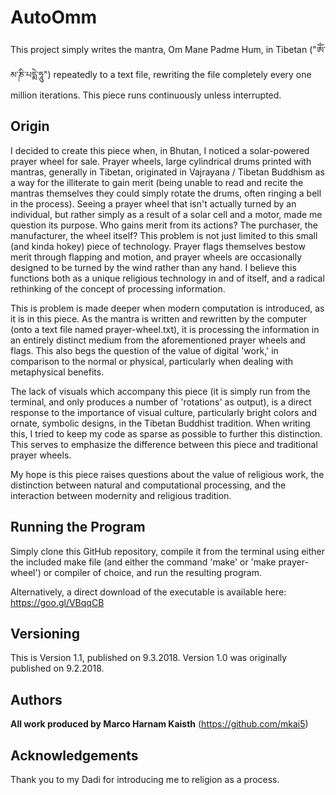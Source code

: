 # AutoOmm

This project simply writes the mantra, Om Mane Padme Hum, in Tibetan ("ཨོཾ་མ་ཎི་པདྨེ་ཧཱུ") repeatedly to a text file, rewriting the file completely every one million iterations. This piece runs continuously unless interrupted.

## Origin

I decided to create this piece when, in Bhutan, I noticed a solar-powered prayer wheel for sale. Prayer wheels, large cylindrical drums printed with mantras, generally in Tibetan, originated in Vajrayana / Tibetan Buddhism as a way for the illiterate to gain merit (being unable to read and recite the mantras themselves they could simply rotate the drums, often ringing a bell in the process). Seeing a prayer wheel that isn't actually turned by an individual, but rather simply as a result of a solar cell and a motor, made me question its purpose. Who gains merit from its actions? The purchaser, the manufacturer, the wheel itself? This problem is not just limited to this small (and kinda hokey) piece of technology. Prayer flags themselves bestow merit through flapping and motion, and prayer wheels are occasionally designed to be turned by the wind rather than any hand. I believe this functions both as a unique religious technology in and of itself, and a radical rethinking of the concept of processing information.

This is problem is made deeper when modern computation is introduced, as it is in this piece. As the mantra is written and rewritten by the computer (onto a text file named prayer-wheel.txt), it is processing the information in an entirely distinct medium from the aforementioned prayer wheels and flags. This also begs the question of the value of digital 'work,' in comparison to the normal or physical, particularly when dealing with metaphysical benefits.

The lack of visuals which accompany this piece (it is simply run from the terminal, and only produces a number of 'rotations' as output), is a direct response to the importance of visual culture, particularly bright colors and ornate, symbolic designs, in the Tibetan Buddhist tradition. When writing this, I tried to keep my code as sparse as possible to further this distinction. This serves to emphasize the difference between this piece and traditional prayer wheels.

My hope is this piece raises questions about the value of religious work, the distinction between natural and computational processing, and the interaction between modernity and religious tradition.

## Running the Program

Simply clone this GitHub repository, compile it from the terminal using either the included make file (and either the command 'make' or 'make prayer-wheel') or compiler of choice, and run the resulting program.

Alternatively, a direct download of the executable is available here: https://goo.gl/VBqqCB

## Versioning

This is Version 1.1, published on 9.3.2018.
Version 1.0 was originally published on 9.2.2018.

## Authors

**All work produced by Marco Harnam Kaisth**
(https://github.com/mkai5)

## Acknowledgements

Thank you to my Dadi for introducing me to religion as a process.
